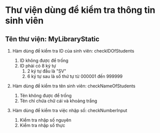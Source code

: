 # Thư viện dùng để kiểm tra thông tin sinh viên

## Tên thư viện: MyLibraryStatic

1. Hàm dùng để kiểm tra ID của sinh viên: checkIDOfStudents
    1. ID không được để trống
    2. ID phải có 8 ký tự
        1. 2 ký tự đầu là "SV"
        2. 6 ký tự sau là số thứ tự từ 000001 đến 999999

2. Hàm dùng để kiểm tra tên sinh viên: checkNameOfStudents
    1. Tên không được để trống
    2. Tên chỉ chứa chữ cái và khoảng trắng

3. Hàm dùng để kiểm tra việc nhập số: checkNumberInput
    1. Kiểm tra nhập số nguyên
    2. Kiểm tra nhập số thực
